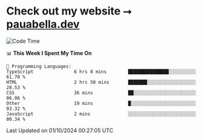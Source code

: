 # Check out my website ⭢ [pauabella.dev](https://pauabella.dev)

<!--START_SECTION:waka-->
![Code Time](http://img.shields.io/badge/Code%20Time-3%2C758%20hrs%2034%20mins-blue)

📊 **This Week I Spent My Time On** 

```text
💬 Programming Languages: 
TypeScript               6 hrs 8 mins        ███████████████░░░░░░░░░░   61.70 % 
HTML                     2 hrs 50 mins       ███████░░░░░░░░░░░░░░░░░░   28.53 % 
CSS                      36 mins             ██░░░░░░░░░░░░░░░░░░░░░░░   06.06 % 
Other                    19 mins             █░░░░░░░░░░░░░░░░░░░░░░░░   03.32 % 
JavaScript               2 mins              ░░░░░░░░░░░░░░░░░░░░░░░░░   00.34 % 
```


 Last Updated on 01/10/2024 00:27:05 UTC
<!--END_SECTION:waka-->
